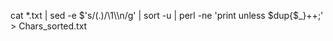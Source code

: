 cat *.txt | sed -e $'s/\(.\)/\\1\\\n/g' | sort -u | perl -ne 'print unless $dup{$_}++;' > Chars_sorted.txt